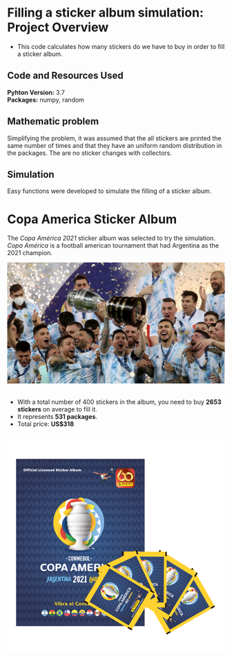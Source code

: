 # Filling a sticker album simulation: Project Overview 
* This code calculates how many stickers do we have to buy in order to fill a sticker album.

## Code and Resources Used 
**Pyhton Version:** 3.7  
**Packages:** numpy, random


## Mathematic problem
Simplifying the problem, it was assumed that the all stickers are printed the same number of times and that they have an uniform random distribution in the packages. The are no sticker changes with collectors.

## Simulation
Easy functions were developed to simulate the filling of a sticker album. 

# Copa America Sticker Album
The *Copa América 2021* sticker album was selected to try the simulation. *Copa América* is a football american tournament that had Argentina as the 2021 champion.  

![ArgentinaChampion](https://github.com/melisadigiacomo/stickeralbum_simulation/blob/master/argentina_champion.jpg)&nbsp;


* With a total number of 400 stickers in the album, you need to buy **2653 stickers** on average to fill it.
* It represents **531 packages**. 
* Total price: **US$318**

![CopaAmerica_album](https://github.com/melisadigiacomo/stickeralbum_simulation/blob/master/album.png)
